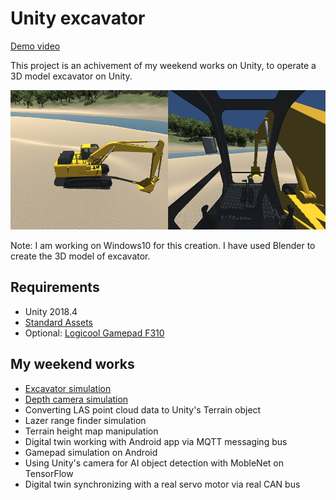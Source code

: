 # Unity excavator

[Demo video](https://www.youtube.com/watch?v=0X4c5gxU6-A)

This project is an achivement of my weekend works on Unity, to operate a 3D model excavator on Unity.

![scene](./doc/scene.png)

Note: I am working on Windows10 for this creation. I have used Blender to create the 3D model of excavator.

## Requirements

- Unity 2018.4
- [Standard Assets](https://assetstore.unity.com/packages/essentials/asset-packs/standard-assets-for-unity-2017-3-32351)
- Optional: [Logicool Gamepad F310](https://www.logitechg.com/en-us/products/gamepads/f310-gamepad.940-000110.html)

## My weekend works

- [Excavator simulation](./doc/Excavator.md)
- [Depth camera simulation](./doc/DepthCamera.md)
- Converting LAS point cloud data to Unity's Terrain object
- Lazer range finder simulation
- Terrain height map manipulation
- Digital twin working with Android app via MQTT messaging bus
- Gamepad simulation on Android
- Using Unity's camera for AI object detection with MobleNet on TensorFlow
- Digital twin synchronizing with a real servo motor via real CAN bus
